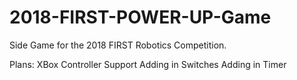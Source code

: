# 2018-FIRST-POWER-UP-Game
Side Game for the 2018 FIRST Robotics Competition.

Plans:
XBox Controller Support
Adding in Switches
Adding in Timer